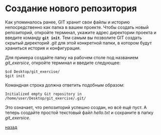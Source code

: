 # Создание нового репозитория

Как упоминалось ранее, GIT хранит свои файлы и историю непосредственно как папка в вашем проекте. Чтобы создать новый репозиторий, откройте терминал, укажите адрес директории проекта и введите команду **`git init`**. Тем самым вы позволите GIT создать скрытый директорий *.git* для этой конкретной папки, в котором будут храниться история и конфигурация.

Для примера создайте папку на рабочем столе под названием *git_exersice*, откройте терминал и введите следующее:

```text
$cd Desktop/git_exercise/
$git init
```

Командная строка должна ответить подобным образом:

```text
Initialized empty Git repository in /home/user/Desktop/git_exercise/.git/
```

Это означает, что репозиторий успешно создан, но всё ещё пуст. А теперь создайте простой текстовый файл *hello.txt* и сохраните в папку *git_exersice*.

[назад](README.md)
